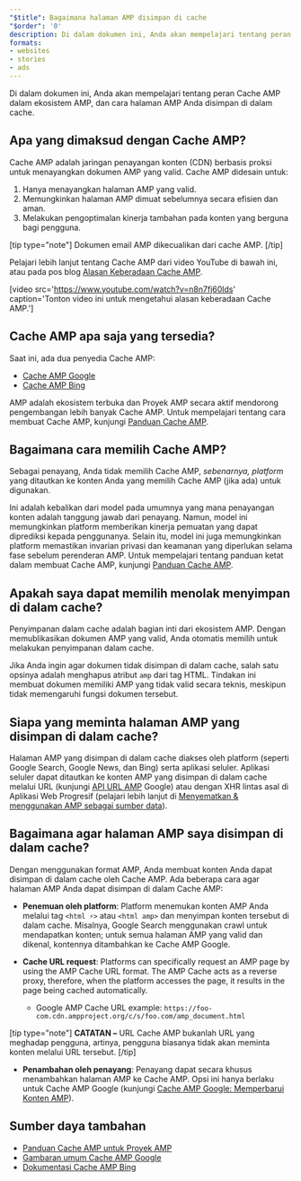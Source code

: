 ```yaml
---
"$title": Bagaimana halaman AMP disimpan di cache
"$order": '0'
description: Di dalam dokumen ini, Anda akan mempelajari tentang peran Cache AMP dalam ekosistem AMP, dan cara halaman AMP Anda disimpan di dalam cache.
formats:
- websites
- stories
- ads
---
```


Di dalam dokumen ini, Anda akan mempelajari tentang peran Cache AMP dalam ekosistem AMP, dan cara halaman AMP Anda disimpan di dalam cache.

## Apa yang dimaksud dengan Cache AMP?

Cache AMP adalah jaringan penayangan konten (CDN) berbasis proksi untuk menayangkan dokumen AMP yang valid. Cache AMP didesain untuk:

1. Hanya menayangkan halaman AMP yang valid.
2. Memungkinkan halaman AMP dimuat sebelumnya secara efisien dan aman.
3. Melakukan pengoptimalan kinerja tambahan pada konten yang berguna bagi pengguna.

[tip type="note"] Dokumen email AMP dikecualikan dari cache AMP. [/tip]

Pelajari lebih lanjut tentang Cache AMP dari video YouTube di bawah ini, atau pada pos blog [Alasan Keberadaan Cache AMP](https://medium.com/@pbakaus/why-amp-caches-exist-cd7938da2456).

[video src='https://www.youtube.com/watch?v=n8n7fj60lds' caption='Tonton video ini untuk mengetahui alasan keberadaan Cache AMP.']

## Cache AMP apa saja yang tersedia?

Saat ini, ada dua penyedia Cache AMP:

- [Cache AMP Google](https://developers.google.com/amp/cache/)
- [Cache AMP Bing](https://www.bing.com/webmaster/help/bing-amp-cache-bc1c884c)

AMP adalah ekosistem terbuka dan Proyek AMP secara aktif mendorong pengembangan lebih banyak Cache AMP. Untuk mempelajari tentang cara membuat Cache AMP, kunjungi [Panduan Cache AMP](https://github.com/ampproject/amphtml/blob/master/spec/amp-cache-guidelines.md).

## Bagaimana cara memilih Cache AMP?

Sebagai penayang, Anda tidak memilih Cache AMP, *sebenarnya, platform* yang ditautkan ke konten Anda yang memilih Cache AMP (jika ada) untuk digunakan.

Ini adalah kebalikan dari model pada umumnya yang mana penayangan konten adalah tanggung jawab dari penayang. Namun, model ini memungkinkan platform memberikan kinerja pemuatan yang dapat diprediksi kepada penggunanya. Selain itu, model ini juga memungkinkan platform memastikan invarian privasi dan keamanan yang diperlukan selama fase sebelum perenderan AMP. Untuk mempelajari tentang panduan ketat dalam membuat Cache AMP, kunjungi [Panduan Cache AMP](https://github.com/ampproject/amphtml/blob/master/spec/amp-cache-guidelines.md).

## Apakah saya dapat memilih menolak menyimpan di dalam cache?

Penyimpanan dalam cache adalah bagian inti dari ekosistem AMP. Dengan memublikasikan dokumen AMP yang valid, Anda otomatis memilih untuk melakukan penyimpanan dalam cache.

Jika Anda ingin agar dokumen tidak disimpan di dalam cache, salah satu opsinya adalah menghapus atribut `amp` dari tag HTML. Tindakan ini membuat dokumen memiliki AMP yang tidak valid secara teknis, meskipun tidak memengaruhi fungsi dokumen tersebut.

## Siapa yang meminta halaman AMP yang disimpan di dalam cache?

Halaman AMP yang disimpan di dalam cache diakses oleh platform (seperti Google Search, Google News, dan Bing) serta aplikasi seluler. Aplikasi seluler dapat ditautkan ke konten AMP yang disimpan di dalam cache melalui URL (kunjungi [API URL AMP](https://developers.google.com/amp/cache/use-amp-url) Google) atau dengan XHR lintas asal di Aplikasi Web Progresif (pelajari lebih lanjut di [Menyematkan & menggunakan AMP sebagai sumber data](../../../../documentation/guides-and-tutorials/integrate/amp-in-pwa.md)).

<amp-img src="/static/img/docs/platforms_accessing_cache.png" width="1054" height="356" layout="responsive" alt="platforms and mobile apps access cached AMP pages"></amp-img>

## Bagaimana agar halaman AMP saya disimpan di dalam cache?

Dengan menggunakan format AMP, Anda membuat konten Anda dapat disimpan di dalam cache oleh Cache AMP. Ada beberapa cara agar halaman AMP Anda dapat disimpan di dalam Cache AMP:

- **Penemuan oleh platform**:  Platform menemukan konten AMP Anda melalui tag `<html ⚡>` atau `<html amp>` dan menyimpan konten tersebut di dalam cache. Misalnya, Google Search menggunakan crawl untuk mendapatkan konten; untuk semua halaman AMP yang valid dan dikenal, kontennya ditambahkan ke Cache AMP Google.

- **Cache URL request**: Platforms can specifically request an AMP page by using the AMP Cache URL format.  The AMP Cache acts as a reverse proxy, therefore, when the platform accesses the page, it results in the page being cached automatically.

    - Google AMP Cache URL example: `https://foo-com.cdn.ampproject.org/c/s/foo.com/amp_document.html`

[tip type="note"] **CATATAN –** URL Cache AMP bukanlah URL yang meghadap pengguna, artinya, pengguna biasanya tidak akan meminta konten melalui URL tersebut. [/tip]

- **Penambahan oleh penayang**: Penayang dapat secara khusus menambahkan halaman AMP ke Cache AMP.  Opsi ini hanya berlaku untuk Cache AMP Google (kunjungi [Cache AMP Google: Memperbarui Konten AMP](https://developers.google.com/amp/cache/update-cache)).

## Sumber daya tambahan

- [Panduan Cache AMP untuk Proyek AMP](https://github.com/ampproject/amphtml/blob/master/spec/amp-cache-guidelines.md)
- [Gambaran umum Cache AMP Google](https://developers.google.com/amp/cache/overview)
- [Dokumentasi Cache AMP Bing](https://www.bing.com/webmaster/help/bing-amp-cache-bc1c884c)
